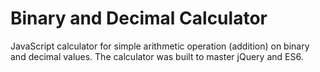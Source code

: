 # Binary and Decimal Calculator
JavaScript calculator for simple arithmetic operation (addition) on binary and decimal values.
The calculator was built to master jQuery and ES6.
